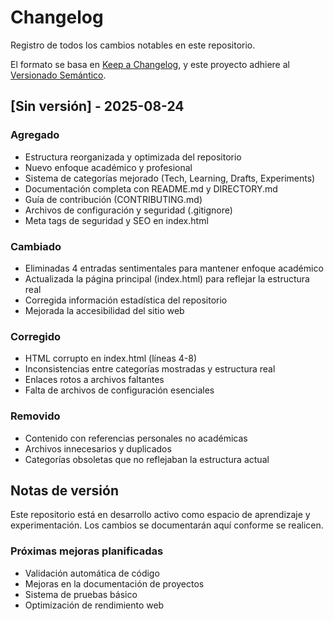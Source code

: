 # Changelog

Registro de todos los cambios notables en este repositorio.

El formato se basa en [Keep a Changelog](https://keepachangelog.com/es/1.0.0/),
y este proyecto adhiere al [Versionado Semántico](https://semver.org/lang/es/).

## [Sin versión] - 2025-08-24

### Agregado
- Estructura reorganizada y optimizada del repositorio
- Nuevo enfoque académico y profesional
- Sistema de categorías mejorado (Tech, Learning, Drafts, Experiments)
- Documentación completa con README.md y DIRECTORY.md
- Guía de contribución (CONTRIBUTING.md)
- Archivos de configuración y seguridad (.gitignore)
- Meta tags de seguridad y SEO en index.html

### Cambiado
- Eliminadas 4 entradas sentimentales para mantener enfoque académico
- Actualizada la página principal (index.html) para reflejar la estructura real
- Corregida información estadística del repositorio
- Mejorada la accesibilidad del sitio web

### Corregido
- HTML corrupto en index.html (líneas 4-8)
- Inconsistencias entre categorías mostradas y estructura real
- Enlaces rotos a archivos faltantes
- Falta de archivos de configuración esenciales

### Removido
- Contenido con referencias personales no académicas
- Archivos innecesarios y duplicados
- Categorías obsoletas que no reflejaban la estructura actual

## Notas de versión

Este repositorio está en desarrollo activo como espacio de aprendizaje y experimentación. Los cambios se documentarán aquí conforme se realicen.

### Próximas mejoras planificadas
- Validación automática de código
- Mejoras en la documentación de proyectos
- Sistema de pruebas básico
- Optimización de rendimiento web